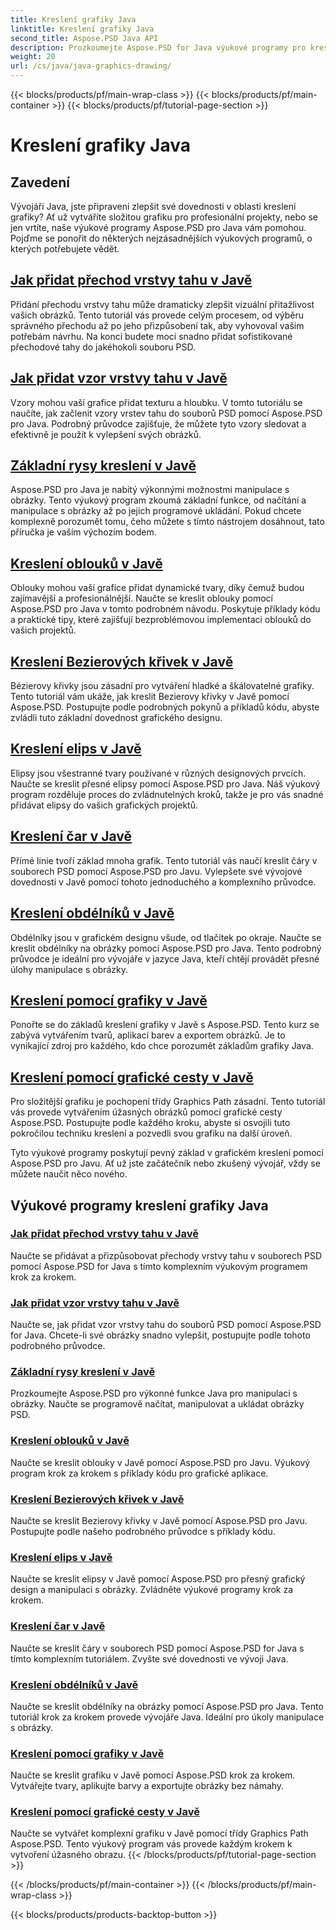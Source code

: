 ```yaml
---
title: Kreslení grafiky Java
linktitle: Kreslení grafiky Java
second_title: Aspose.PSD Java API
description: Prozkoumejte Aspose.PSD for Java výukové programy pro kreslení grafiky. Naučte se přidávat tahy, kreslit tvary a manipulovat se soubory PSD pomocí podrobných vodítek.
weight: 20
url: /cs/java/java-graphics-drawing/
---
```


{{< blocks/products/pf/main-wrap-class >}}
{{< blocks/products/pf/main-container >}}
{{< blocks/products/pf/tutorial-page-section >}}

# Kreslení grafiky Java


## Zavedení

Vývojáři Java, jste připraveni zlepšit své dovednosti v oblasti kreslení grafiky? Ať už vytváříte složitou grafiku pro profesionální projekty, nebo se jen vrtíte, naše výukové programy Aspose.PSD pro Java vám pomohou. Pojďme se ponořit do některých nejzásadnějších výukových programů, o kterých potřebujete vědět.

## [Jak přidat přechod vrstvy tahu v Javě](./add-stroke-layer-gradient/)

Přidání přechodu vrstvy tahu může dramaticky zlepšit vizuální přitažlivost vašich obrázků. Tento tutoriál vás provede celým procesem, od výběru správného přechodu až po jeho přizpůsobení tak, aby vyhovoval vašim potřebám návrhu. Na konci budete moci snadno přidat sofistikované přechodové tahy do jakéhokoli souboru PSD.

## [Jak přidat vzor vrstvy tahu v Javě](./add-stroke-layer-pattern/)

Vzory mohou vaší grafice přidat texturu a hloubku. V tomto tutoriálu se naučíte, jak začlenit vzory vrstev tahu do souborů PSD pomocí Aspose.PSD pro Java. Podrobný průvodce zajišťuje, že můžete tyto vzory sledovat a efektivně je použít k vylepšení svých obrázků.

## [Základní rysy kreslení v Javě](./core-drawing-features/)

Aspose.PSD pro Java je nabitý výkonnými možnostmi manipulace s obrázky. Tento výukový program zkoumá základní funkce, od načítání a manipulace s obrázky až po jejich programové ukládání. Pokud chcete komplexně porozumět tomu, čeho můžete s tímto nástrojem dosáhnout, tato příručka je vaším výchozím bodem.

## [Kreslení oblouků v Javě](./drawing-arcs/)

Oblouky mohou vaší grafice přidat dynamické tvary, díky čemuž budou zajímavější a profesionálnější. Naučte se kreslit oblouky pomocí Aspose.PSD pro Java v tomto podrobném návodu. Poskytuje příklady kódu a praktické tipy, které zajišťují bezproblémovou implementaci oblouků do vašich projektů.

## [Kreslení Bezierových křivek v Javě](./drawing-bezier-curves/)

Bézierovy křivky jsou zásadní pro vytváření hladké a škálovatelné grafiky. Tento tutoriál vám ukáže, jak kreslit Bezierovy křivky v Javě pomocí Aspose.PSD. Postupujte podle podrobných pokynů a příkladů kódu, abyste zvládli tuto základní dovednost grafického designu.

## [Kreslení elips v Javě](./drawing-ellipses/)

Elipsy jsou všestranné tvary používané v různých designových prvcích. Naučte se kreslit přesné elipsy pomocí Aspose.PSD pro Java. Náš výukový program rozděluje proces do zvládnutelných kroků, takže je pro vás snadné přidávat elipsy do vašich grafických projektů.

## [Kreslení čar v Javě](./drawing-lines/)

Přímé linie tvoří základ mnoha grafik. Tento tutoriál vás naučí kreslit čáry v souborech PSD pomocí Aspose.PSD pro Javu. Vylepšete své vývojové dovednosti v Javě pomocí tohoto jednoduchého a komplexního průvodce.

## [Kreslení obdélníků v Javě](./drawing-rectangles/)

Obdélníky jsou v grafickém designu všude, od tlačítek po okraje. Naučte se kreslit obdélníky na obrázky pomocí Aspose.PSD pro Java. Tento podrobný průvodce je ideální pro vývojáře v jazyce Java, kteří chtějí provádět přesné úlohy manipulace s obrázky.

## [Kreslení pomocí grafiky v Javě](./drawing-using-graphics/)

Ponořte se do základů kreslení grafiky v Javě s Aspose.PSD. Tento kurz se zabývá vytvářením tvarů, aplikací barev a exportem obrázků. Je to vynikající zdroj pro každého, kdo chce porozumět základům grafiky Java.

## [Kreslení pomocí grafické cesty v Javě](./drawing-using-graphics-path/)

Pro složitější grafiku je pochopení třídy Graphics Path zásadní. Tento tutoriál vás provede vytvářením úžasných obrázků pomocí grafické cesty Aspose.PSD. Postupujte podle každého kroku, abyste si osvojili tuto pokročilou techniku kreslení a pozvedli svou grafiku na další úroveň.

Tyto výukové programy poskytují pevný základ v grafickém kreslení pomocí Aspose.PSD pro Javu. Ať už jste začátečník nebo zkušený vývojář, vždy se můžete naučit něco nového.

## Výukové programy kreslení grafiky Java
### [Jak přidat přechod vrstvy tahu v Javě](./add-stroke-layer-gradient/)
Naučte se přidávat a přizpůsobovat přechody vrstvy tahu v souborech PSD pomocí Aspose.PSD for Java s tímto komplexním výukovým programem krok za krokem.
### [Jak přidat vzor vrstvy tahu v Javě](./add-stroke-layer-pattern/)
Naučte se, jak přidat vzor vrstvy tahu do souborů PSD pomocí Aspose.PSD for Java. Chcete-li své obrázky snadno vylepšit, postupujte podle tohoto podrobného průvodce.
### [Základní rysy kreslení v Javě](./core-drawing-features/)
Prozkoumejte Aspose.PSD pro výkonné funkce Java pro manipulaci s obrázky. Naučte se programově načítat, manipulovat a ukládat obrázky PSD.
### [Kreslení oblouků v Javě](./drawing-arcs/)
Naučte se kreslit oblouky v Javě pomocí Aspose.PSD pro Javu. Výukový program krok za krokem s příklady kódu pro grafické aplikace.
### [Kreslení Bezierových křivek v Javě](./drawing-bezier-curves/)
Naučte se kreslit Bezierovy křivky v Javě pomocí Aspose.PSD pro Javu. Postupujte podle našeho podrobného průvodce s příklady kódu.
### [Kreslení elips v Javě](./drawing-ellipses/)
Naučte se kreslit elipsy v Javě pomocí Aspose.PSD pro přesný grafický design a manipulaci s obrázky. Zvládněte výukové programy krok za krokem.
### [Kreslení čar v Javě](./drawing-lines/)
Naučte se kreslit čáry v souborech PSD pomocí Aspose.PSD for Java s tímto komplexním tutoriálem. Zvyšte své dovednosti ve vývoji Java.
### [Kreslení obdélníků v Javě](./drawing-rectangles/)
Naučte se kreslit obdélníky na obrázky pomocí Aspose.PSD pro Java. Tento tutoriál krok za krokem provede vývojáře Java. Ideální pro úkoly manipulace s obrázky.
### [Kreslení pomocí grafiky v Javě](./drawing-using-graphics/)
Naučte se kreslit grafiku v Javě pomocí Aspose.PSD krok za krokem. Vytvářejte tvary, aplikujte barvy a exportujte obrázky bez námahy.
### [Kreslení pomocí grafické cesty v Javě](./drawing-using-graphics-path/)
Naučte se vytvářet komplexní grafiku v Javě pomocí třídy Graphics Path Aspose.PSD. Tento výukový program vás provede každým krokem k vytvoření úžasného obrazu.
{{< /blocks/products/pf/tutorial-page-section >}}

{{< /blocks/products/pf/main-container >}}
{{< /blocks/products/pf/main-wrap-class >}}

{{< blocks/products/products-backtop-button >}}
